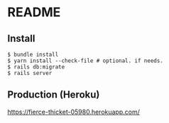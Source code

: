 # README

## Install

```
$ bundle install
$ yarn install --check-file # optional. if needs.
$ rails db:migrate
$ rails server
```

## Production (Heroku)
https://fierce-thicket-05980.herokuapp.com/